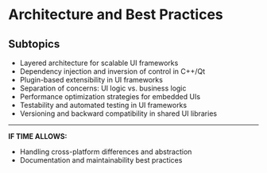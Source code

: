 # Architecture and Best Practices

## Subtopics
- Layered architecture for scalable UI frameworks
- Dependency injection and inversion of control in C++/Qt
- Plugin-based extensibility in UI frameworks
- Separation of concerns: UI logic vs. business logic
- Performance optimization strategies for embedded UIs
- Testability and automated testing in UI frameworks
- Versioning and backward compatibility in shared UI libraries

---
**IF TIME ALLOWS:**  
- Handling cross-platform differences and abstraction
- Documentation and maintainability best practices 
